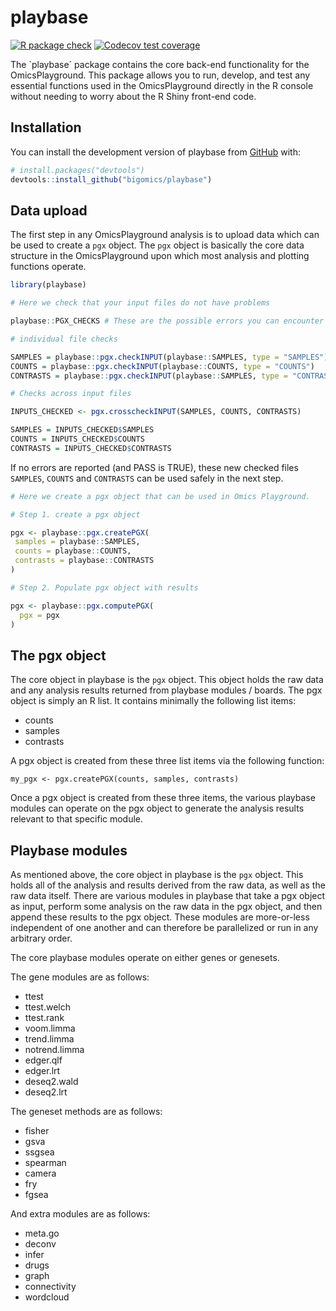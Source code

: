 
<!-- README.md is generated from README.Rmd. Please edit that file -->

# playbase

<!-- badges: start -->

[![R package
check](https://github.com/bigomics/playbase/actions/workflows/r.yml/badge.svg)](https://github.com/bigomics/playbase/actions/workflows/r.yml)
[![Codecov test
coverage](https://codecov.io/gh/bigomics/playbase/branch/main/graph/badge.svg)](https://app.codecov.io/gh/bigomics/playbase?branch=main)

<!-- badges: end -->

The \`playbase´ package contains the core back-end functionality for the
OmicsPlayground. This package allows you to run, develop, and test any
essential functions used in the OmicsPlayground directly in the R
console without needing to worry about the R Shiny front-end code.

## Installation

You can install the development version of playbase from
[GitHub](https://github.com/) with:

``` r
# install.packages("devtools")
devtools::install_github("bigomics/playbase")
```

## Data upload

The first step in any OmicsPlayground analysis is to upload data which
can be used to create a `pgx` object. The `pgx` object is basically the
core data structure in the OmicsPlayground upon which most analysis and
plotting functions operate.

``` r
library(playbase)

# Here we check that your input files do not have problems

playbase::PGX_CHECKS # These are the possible errors you can encounter

# individual file checks

SAMPLES = playbase::pgx.checkINPUT(playbase::SAMPLES, type = "SAMPLES")
COUNTS = playbase::pgx.checkINPUT(playbase::COUNTS, type = "COUNTS")
CONTRASTS = playbase::pgx.checkINPUT(playbase::SAMPLES, type = "CONTRASTS")

# Checks across input files

INPUTS_CHECKED <- pgx.crosscheckINPUT(SAMPLES, COUNTS, CONTRASTS)

SAMPLES = INPUTS_CHECKED$SAMPLES
COUNTS = INPUTS_CHECKED$COUNTS
CONTRASTS = INPUTS_CHECKED$CONTRASTS

```
If no errors are reported (and PASS is TRUE), these new checked files `SAMPLES`, `COUNTS` and `CONTRASTS` can be used safely in the next step.

``` r
# Here we create a pgx object that can be used in Omics Playground.

# Step 1. create a pgx object

pgx <- playbase::pgx.createPGX(
 samples = playbase::SAMPLES,
 counts = playbase::COUNTS,
 contrasts = playbase::CONTRASTS
)

# Step 2. Populate pgx object with results

pgx <- playbase::pgx.computePGX(
  pgx = pgx
)

```
## The pgx object

The core object in playbase is the `pgx` object. This object holds the
raw data and any analysis results returned from playbase modules /
boards. The pgx object is simply an R list. It contains minimally the
following list items:

- counts
- samples
- contrasts

A pgx object is created from these three list items via the following
function:

    my_pgx <- pgx.createPGX(counts, samples, contrasts)

Once a pgx object is created from these three items, the various
playbase modules can operate on the pgx object to generate the analysis
results relevant to that specific module.

## Playbase modules

As mentioned above, the core object in playbase is the `pgx` object.
This holds all of the analysis and results derived from the raw data, as
well as the raw data itself. There are various modules in playbase that
take a pgx object as input, perform some analysis on the raw data in the
pgx object, and then append these results to the pgx object. These
modules are more-or-less independent of one another and can therefore be
parallelized or run in any arbitrary order.

The core playbase modules operate on either genes or genesets.

The gene modules are as follows:

- ttest
- ttest.welch
- ttest.rank
- voom.limma
- trend.limma
- notrend.limma
- edger.qlf
- edger.lrt
- deseq2.wald
- deseq2.lrt

The geneset methods are as follows:

- fisher
- gsva
- ssgsea
- spearman
- camera
- fry
- fgsea

And extra modules are as follows:

- meta.go
- deconv
- infer
- drugs
- graph
- connectivity
- wordcloud
